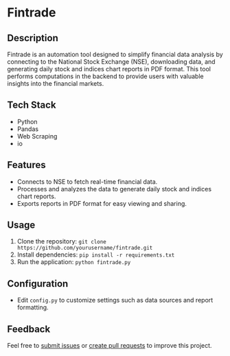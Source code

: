 # Fintrade

## Description

Fintrade is an automation tool designed to simplify financial data analysis by connecting to the National Stock Exchange (NSE), downloading data, and generating daily stock and indices chart reports in PDF format. This tool performs computations in the backend to provide users with valuable insights into the financial markets.

## Tech Stack

- Python
- Pandas
- Web Scraping
- io

## Features

- Connects to NSE to fetch real-time financial data.
- Processes and analyzes the data to generate daily stock and indices chart reports.
- Exports reports in PDF format for easy viewing and sharing.

## Usage

1. Clone the repository: `git clone https://github.com/yourusername/fintrade.git`
2. Install dependencies: `pip install -r requirements.txt`
3. Run the application: `python fintrade.py`

## Configuration

- Edit `config.py` to customize settings such as data sources and report formatting.


## Feedback

Feel free to [submit issues](https://github.com/yourusername/fintrade/issues) or [create pull requests](https://github.com/yourusername/fintrade/pulls) to improve this project.
